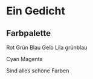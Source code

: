 # Ein Gedicht

## Farbpalette

Rot
Grün
Blau
Gelb
Lila
grünblau

Cyan
Magenta

Sind alles schöne Farben
